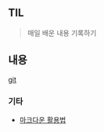 ## TIL

> 매일 배운 내용 기록하기

## 내용

[git](https://github.com/Sekeun/TIL)

### 기타

- [마크다운 활용법](https://github.com/Sekeun/TIL/blob/master/git/%EB%A7%88%ED%81%AC%EB%8B%A4%EC%9A%B4.md)

